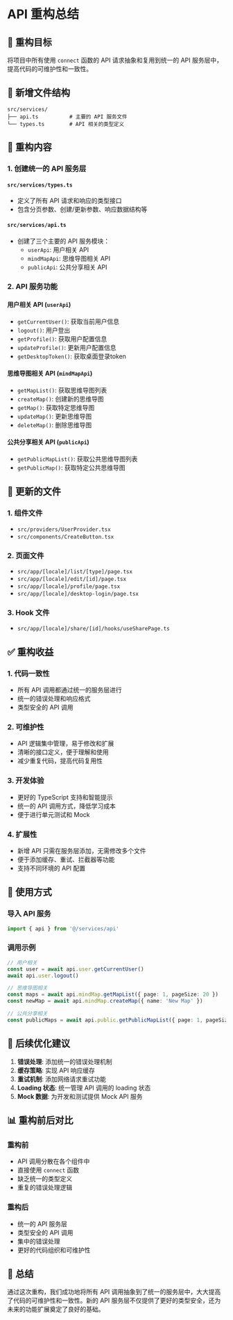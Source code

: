 # API 重构总结

## 🎯 重构目标

将项目中所有使用 `connect` 函数的 API 请求抽象和复用到统一的 API 服务层中，提高代码的可维护性和一致性。

## 📁 新增文件结构

```
src/services/
├── api.ts          # 主要的 API 服务文件
└── types.ts        # API 相关的类型定义
```

## 🔧 重构内容

### 1. 创建统一的 API 服务层

#### `src/services/types.ts`
- 定义了所有 API 请求和响应的类型接口
- 包含分页参数、创建/更新参数、响应数据结构等

#### `src/services/api.ts`
- 创建了三个主要的 API 服务模块：
  - `userApi`: 用户相关 API
  - `mindMapApi`: 思维导图相关 API  
  - `publicApi`: 公共分享相关 API

### 2. API 服务功能

#### 用户相关 API (`userApi`)
- `getCurrentUser()`: 获取当前用户信息
- `logout()`: 用户登出
- `getProfile()`: 获取用户配置信息
- `updateProfile()`: 更新用户配置信息
- `getDesktopToken()`: 获取桌面登录token

#### 思维导图相关 API (`mindMapApi`)
- `getMapList()`: 获取思维导图列表
- `createMap()`: 创建新的思维导图
- `getMap()`: 获取特定思维导图
- `updateMap()`: 更新思维导图
- `deleteMap()`: 删除思维导图

#### 公共分享相关 API (`publicApi`)
- `getPublicMapList()`: 获取公共思维导图列表
- `getPublicMap()`: 获取特定公共思维导图

## 📝 更新的文件

### 1. 组件文件
- `src/providers/UserProvider.tsx`
- `src/components/CreateButton.tsx`

### 2. 页面文件
- `src/app/[locale]/list/[type]/page.tsx`
- `src/app/[locale]/edit/[id]/page.tsx`
- `src/app/[locale]/profile/page.tsx`
- `src/app/[locale]/desktop-login/page.tsx`

### 3. Hook 文件
- `src/app/[locale]/share/[id]/hooks/useSharePage.ts`

## ✅ 重构收益

### 1. 代码一致性
- 所有 API 调用都通过统一的服务层进行
- 统一的错误处理和响应格式
- 类型安全的 API 调用

### 2. 可维护性
- API 逻辑集中管理，易于修改和扩展
- 清晰的接口定义，便于理解和使用
- 减少重复代码，提高代码复用性

### 3. 开发体验
- 更好的 TypeScript 支持和智能提示
- 统一的 API 调用方式，降低学习成本
- 便于进行单元测试和 Mock

### 4. 扩展性
- 新增 API 只需在服务层添加，无需修改多个文件
- 便于添加缓存、重试、拦截器等功能
- 支持不同环境的 API 配置

## 🔄 使用方式

### 导入 API 服务
```typescript
import { api } from '@/services/api'
```

### 调用示例
```typescript
// 用户相关
const user = await api.user.getCurrentUser()
await api.user.logout()

// 思维导图相关
const maps = await api.mindMap.getMapList({ page: 1, pageSize: 20 })
const newMap = await api.mindMap.createMap({ name: 'New Map' })

// 公共分享相关
const publicMaps = await api.public.getPublicMapList({ page: 1, pageSize: 20 })
```

## 🚀 后续优化建议

1. **错误处理**: 添加统一的错误处理机制
2. **缓存策略**: 实现 API 响应缓存
3. **重试机制**: 添加网络请求重试功能
4. **Loading 状态**: 统一管理 API 调用的 loading 状态
5. **Mock 数据**: 为开发和测试提供 Mock API 服务

## 📊 重构前后对比

### 重构前
- API 调用分散在各个组件中
- 直接使用 `connect` 函数
- 缺乏统一的类型定义
- 重复的错误处理逻辑

### 重构后
- 统一的 API 服务层
- 类型安全的 API 调用
- 集中的错误处理
- 更好的代码组织和可维护性

## 🎉 总结

通过这次重构，我们成功地将所有 API 调用抽象到了统一的服务层中，大大提高了代码的可维护性和一致性。新的 API 服务层不仅提供了更好的类型安全，还为未来的功能扩展奠定了良好的基础。
